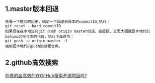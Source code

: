 ## 1.master版本回退
```
先看一下提交的历史，确定一下回退到版本的commitID,执行：
git reset --hard commitID
如果现在在本地进行git push origin master的话，会报错，意思大概就是本地代码behind远程仓库的代码，执行下面命令：
git push -u origin master -f
强制把本地代码push到远程仓库。
```

## 2.github高效搜索
[你真的会高效的在GitHub搜索开源项目吗?](https://mp.weixin.qq.com/s?__biz=MzI3MTEwODc5Ng==&mid=2650860167&idx=1&sn=9d3dfd8907a3da595dda38d09c8d68fd&chksm=f1329554c6451c42ffefdaa20af3150a4da0a4f9981e5dee66dda6d289819515f2bf5d08f632&scene=21#wechat_redirect)
